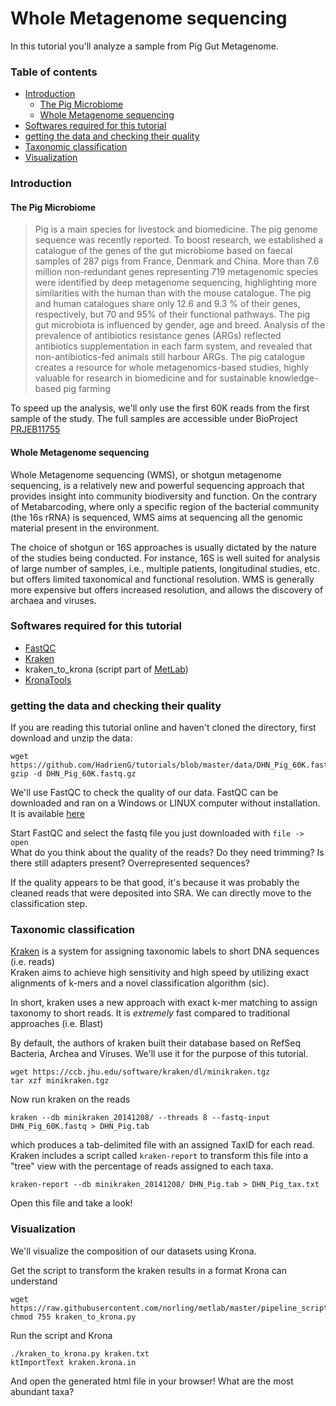 # Whole Metagenome sequencing

In this tutorial you'll analyze a sample from Pig Gut Metagenome.

### Table of contents

* [Introduction](#introduction)
    * [The Pig Microbiome](#the-pig-microbiome)
    * [Whole Metagenome sequencing](#whole-metagenome-sequencing)
* [Softwares required for this tutorial](#softwares-required-for-this-tutorial)
* [getting the data and checking their quality](#getting-the-data-and-checking-their-quality)
* [Taxonomic classification](#taxonomic-classification)
* [Visualization](#visualization)

### Introduction

#### The Pig Microbiome

> Pig is a main species for livestock and biomedicine. The pig genome sequence was recently reported. To boost research, we established a catalogue of the genes of the gut microbiome based on faecal samples of 287 pigs from France, Denmark and China. More than 7.6 million non-redundant genes representing 719 metagenomic species were identified by deep metagenome sequencing, highlighting more similarities with the human than with the mouse catalogue. The pig and human catalogues share only 12.6 and 9.3 % of their genes, respectively, but 70 and 95% of their functional pathways. The pig gut microbiota is influenced by gender, age and breed. Analysis of the prevalence of antibiotics resistance genes (ARGs) reflected antibiotics supplementation in each farm system, and revealed that non-antibiotics-fed animals still harbour ARGs. The pig catalogue creates a resource for whole metagenomics-based studies, highly valuable for research in biomedicine and for sustainable knowledge-based pig farming

To speed up the analysis, we'll only use the first 60K reads from the first sample of the study. The full samples are accessible under BioProject [PRJEB11755](http://www.ncbi.nlm.nih.gov/bioproject/308698)

#### Whole Metagenome sequencing

Whole Metagenome sequencing (WMS), or shotgun metagenome sequencing, is a relatively new and powerful sequencing approach that provides insight into community biodiversity and function. On the contrary of Metabarcoding, where only a specific region of the bacterial community (the 16s rRNA) is sequenced, WMS aims at sequencing all the genomic material present in the environment.

The choice of shotgun or 16S approaches is usually dictated by the nature of the studies being conducted. For instance, 16S is well suited for analysis of large number of samples, i.e., multiple patients, longitudinal studies, etc. but offers limited taxonomical and functional resolution. WMS is generally more expensive but offers increased resolution, and allows the discovery of archaea and viruses.

### Softwares required for this tutorial

* [FastQC](http://www.bioinformatics.babraham.ac.uk/projects/fastqc/)
* [Kraken](https://ccb.jhu.edu/software/kraken/)
* kraken_to_krona (script part of [MetLab](https://github.com/norling/metlab))
* [KronaTools](https://github.com/marbl/Krona/wiki)

### getting the data and checking their quality

If you are reading this tutorial online and haven't cloned the directory, first download and unzip the data:

```
wget https://github.com/HadrienG/tutorials/blob/master/data/DHN_Pig_60K.fastq.gz
gzip -d DHN_Pig_60K.fastq.gz
```

We'll use FastQC to check the quality of our data. FastQC can be downloaded and
ran on a Windows or LINUX computer without installation. It is available [here](http://www.bioinformatics.babraham.ac.uk/projects/fastqc/)

Start FastQC and select the fastq file you just downloaded with `file -> open`  
What do you think about the quality of the reads? Do they need trimming? Is there still adapters
present? Overrepresented sequences?

If the quality appears to be that good, it's because it was probably the cleaned reads that were deposited into SRA.
We can directly move to the classification step.

### Taxonomic classification

[Kraken](https://ccb.jhu.edu/software/kraken/) is a system for assigning taxonomic labels to short DNA sequences (i.e. reads)  
Kraken aims to achieve high sensitivity and high speed by utilizing exact alignments of k-mers and a novel classification algorithm (sic).

In short, kraken uses a new approach with exact k-mer matching to assign taxonomy to short reads. It is *extremely* fast compared to traditional
approaches (i.e. Blast)

By default, the authors of kraken built their database based on RefSeq Bacteria, Archea and Viruses. We'll use it for the purpose of this tutorial.

```
wget https://ccb.jhu.edu/software/kraken/dl/minikraken.tgz
tar xzf minikraken.tgz
```

Now run kraken on the reads

`kraken --db minikraken_20141208/ --threads 8 --fastq-input DHN_Pig_60K.fastq > DHN_Pig.tab`

which produces a tab-delimited file with an assigned TaxID for each read. Kraken includes a script called `kraken-report` to transform this file into a "tree" view with the percentage of reads assigned to each taxa.

`kraken-report --db minikraken_20141208/ DHN_Pig.tab > DHN_Pig_tax.txt`

Open this file and take a look!

### Visualization

We'll visualize the composition of our datasets using Krona.

Get the script to transform the kraken results in a format Krona can understand

```
wget https://raw.githubusercontent.com/norling/metlab/master/pipeline_scripts/kraken_to_krona.py
chmod 755 kraken_to_krona.py
```

Run the script and Krona

```
./kraken_to_krona.py kraken.txt
ktImportText kraken.krona.in
```

And open the generated html file in your browser! What are the most abundant taxa?
